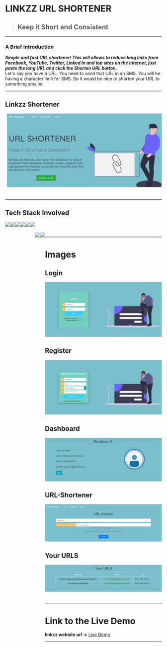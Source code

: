 # LINKZZ URL SHORTENER

>##  Keep it Short and Consistent 

***

### A Brief Introduction

***Simple and fast URL shortener! This will allows to reduce long links from Facebook, YouTube, Twitter, Linked In and top sites on the Internet, just paste the long URL and click the Shorten URL button.***
<br/>
Let's say you have a URL. You need to send that URL in an SMS. You will be having a character limit for SMS. So it would be nice to shorten your URL to something smaller. 

***

## Linkzz Shortener
<img src="./readme_images/home.png">

***

## Tech Stack Involved

<div style="display: flex;justify-content: center;">

<img height="64px" width="auto" src="https://image.flaticon.com/icons/svg/919/919852.svg">
<img height="64px" width="auto" src="https://www.w3schools.com/whatis/img_css.jpg">
<img height="64px" width="auto" src="https://miro.medium.com/max/3600/1*6ahbWjp_g9hqhaTDSJOL1Q.png">
<img height="64px" width="auto" src="https://www.drupal.org/files/project-images/bootstrap-stack.png">
<img height="64px" width="auto" src="https://upload.wikimedia.org/wikipedia/commons/thumb/6/61/HTML5_logo_and_wordmark.svg/1200px-HTML5_logo_and_wordmark.svg.png">
<img height="64px" width="auto" src="https://twilio-cms-prod.s3.amazonaws.com/images/django-dark.width-808.png">

<div/>

<br/>
<br/>

<div style="display: flex;justify-content: center;">

<img height="64px" width="auto" src="https://www.fullstackpython.com/img/logos/gunicorn.jpg">
<img height="84px" width="auto" src="https://encrypted-tbn0.gstatic.com/images?q=tbn:ANd9GcRNOsJTvwGyAy0ZuyLw8k0XkBx5GYQo8fLUkiat2Mpd00pq9tI&s">

<div/>


***

# Images

## Login
<img src="./readme_images/login.png">

## Register
<img src="./readme_images/register.png">

## Dashboard
<img src="./readme_images/dashboard.png">

## URL-Shortener
<img src="./readme_images/shorter.png">

## Your URLS
<img src="./readme_images/urls.png">

***

# Link to the Live Demo

**linkzz website url  ->** <a href="https://linkzz.herokuapp.com/">Live Demo</a>

***

